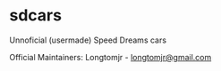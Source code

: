 sdcars
======

Unnoficial (usermade) Speed Dreams cars

Official Maintainers:
	Longtomjr - longtomjr@gmail.com
